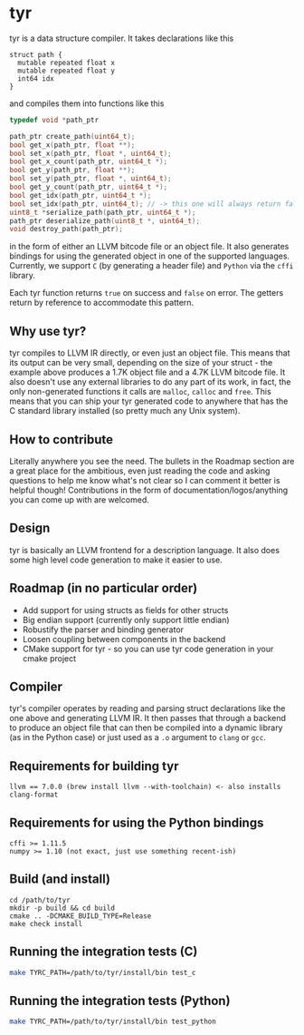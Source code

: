 # tyr

tyr is a data structure compiler. It takes declarations like this
```
struct path {
  mutable repeated float x
  mutable repeated float y
  int64 idx
}
```
and compiles them into functions like this
```c
typedef void *path_ptr

path_ptr create_path(uint64_t);
bool get_x(path_ptr, float **);
bool set_x(path_ptr, float *, uint64_t);
bool get_x_count(path_ptr, uint64_t *);
bool get_y(path_ptr, float **);
bool set_y(path_ptr, float *, uint64_t);
bool get_y_count(path_ptr, uint64_t *);
bool get_idx(path_ptr, uint64_t *);
bool set_idx(path_ptr, uint64_t); // -> this one will always return false since the field is immutable
uint8_t *serialize_path(path_ptr, uint64_t *);
path_ptr deserialize_path(uint8_t *, uint64_t);
void destroy_path(path_ptr);
```
in the form of either an LLVM bitcode file or an object file. It also generates bindings 
for using the generated  object in one of the supported languages. Currently, we support 
`C` (by generating a header file) and `Python` via the `cffi` library.

Each tyr function returns `true` on success and `false` on error. The getters return by 
reference to accommodate this pattern.

## Why use tyr?
tyr compiles to LLVM IR directly, or even just an object file. This means that its output
can be very small, depending on the size of your struct - the example above produces a 1.7K 
object file and a 4.7K LLVM bitcode file. It also doesn't use any external libraries to do 
any part of its work, in fact, the only non-generated functions it calls are `malloc`, `calloc` 
and `free`. This means that you can ship your tyr generated code to anywhere that has the C 
standard library installed (so pretty much any Unix system).

## How to contribute
Literally anywhere you see the need. The bullets in the Roadmap section are a great place
for the ambitious, even just reading the code and asking questions to help me know what's not
clear so I can comment it better is helpful though! Contributions in the form of 
documentation/logos/anything you can come up with are welcomed.

## Design
tyr is basically an LLVM frontend for a description language. It also does some high level 
code generation to make it easier to use.

## Roadmap (in no particular order)
- Add support for using structs as fields for other structs
- Big endian support (currently only support little endian)
- Robustify the parser and binding generator
- Loosen coupling between components in the backend
- CMake support for tyr - so you can use tyr code generation in your cmake project

## Compiler
tyr's compiler operates by reading and parsing struct declarations like the one above
and generating LLVM IR. It then passes that through a backend to produce an object file
that can then be compiled into a dynamic library (as in the Python case) or just used
as a `.o` argument to `clang` or `gcc`.

## Requirements for building tyr
```
llvm == 7.0.0 (brew install llvm --with-toolchain) <- also installs clang-format
```

## Requirements for using the Python bindings
```
cffi >= 1.11.5
numpy >= 1.10 (not exact, just use something recent-ish)
```

## Build (and install)
```
cd /path/to/tyr
mkdir -p build && cd build
cmake .. -DCMAKE_BUILD_TYPE=Release
make check install
```

## Running the integration tests (C)
```bash
make TYRC_PATH=/path/to/tyr/install/bin test_c
```

## Running the integration tests (Python)
```bash
make TYRC_PATH=/path/to/tyr/install/bin test_python
```